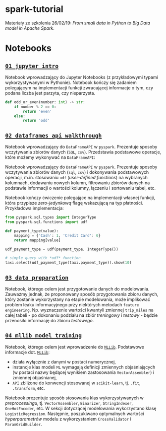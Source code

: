 # spark-tutorial

Materiały ze szkolenia 26/02/19: *From small data in Python to Big Data model in Apache Spark*.

# Notebooks

## [`01_jupyter_intro`](https://github.com/stasulam/spark-tutorial/blob/notebooks/notebooks/01_jupyter_starter.ipynb)

Notebook wprowadzający do Jupyter Notebooks (z przykładowymi typami wykorzystywanymi w Pythonie). Notebook kończy się zadaniem polegającym na implementacji funkcji zwracającej informacje o tym, czy podana liczba jest parzyta, czy nieparzysta.

```python
def odd_or_even(number: int) -> str:
    if number % 2 == 0:
        return 'even'
    else:
        return 'odd'
```

## [`02_dataframes_api_walkthrough`](https://github.com/stasulam/spark-tutorial/blob/notebooks/notebooks/02_dataframes_api_walkthrough.ipynb)

Notebook wprowadzający do `DataFrameAPI` w `pyspark`. Prezentuje sposoby wczytywania zbiorów danych (`SQL`, `csv`). Przedstawia podstawowe operacje, które możemy wykonywać na `DataFrameAPI`:

Notebook wprowadzający do `DataFrameAPI` w `pyspark`. Prezentuje sposoby wczytywania zbiorów danych (`sql`, `csv`) i dokonywania podstawowych operacji, m.in. stosowaniu `udf` (*user-defined functions*) na wybranych kolumnach, dodawaniu nowych kolumn, filtrowaniu zbiorów danych na podstawie informacji o wartości kolumny, łączeniu i sortowaniu tabel, etc. 

Notebook kończy ćwiczenie polegające na implementacji własnej funkcji, która przypisze *zero-jedynkową* flagę wskazującą na typ płatności. Przykładowa implementacja:

```python
from pyspark.sql.types import IntegerType
from pyspark.sql.functions import udf

def payment_type(value):
    mapping = {'Cash': 1, 'Credit Card': 0}
    return mapping[value]

udf_payment_type = udf(payment_type, IntegerType())

# simple query with *udf* function
taxi.select(udf_payment_type(taxi.payment_type)).show(10)
```

## [`03_data_preparation`](https://github.com/stasulam/spark-tutorial/blob/notebooks/notebooks/03_data_preparation.ipynb)

Notebook, którego celem jest przygotowanie danych do modelowania. Zauważmy jednak, że proponowany sposób przygotowania zbioru danych, który zostanie wykorzystany na etapie modelowania, może implikować problem leaku informacyjnego przy niektórych metodach `feature engineering`. Np. wyznaczenie wartości kwantyli zmiennej `trip_miles` na całej tabeli - po dokonaniu podziału na zbiór *treningowy* i *testowy* - będzie przenosiło informację do zbioru *testowego*.

## [`04_mllib_model_training`](https://github.com/stasulam/spark-tutorial/blob/notebooks/notebooks/04_mllib_model_training.ipynb)

Notebook, którego celem jest wprowadzenie do [`MLLib`](https://spark.apache.org/docs/2.3.2/ml-guide.html). Podstawowe informacje dot. [`MLLib`](https://spark.apache.org/docs/2.3.2/ml-guide.html):

* działa wyłącznie z danymi w postaci numerycznej,
* instancje klas modeli `ML` wymagają definicji zmiennych objaśniających (w postaci nazwy będącej wynikiem zastosowania `VectorAssembler`) i zmiennej objaśnianej,
* `API` zbliżone do konwencji stosowanej w `scikit-learn`, tj. `.fit`, `.transform`, etc.

Notebook prezentuje sposób stosowania klas wykorzystywanych w *preprocessingu*, tj. `VectorAssembler`, `Binarizer`, `StringIndexer`, `OneHotEncoder`, etc. W sekcji dotyczącej modelowania wykorzystano klasę `LogisticRegression`. Następnie, poszukiwano optymalnych wartości *hyperparametrów* modelu z wykorzystaniem `CrossValidator` i `ParamGridBuilder`.
